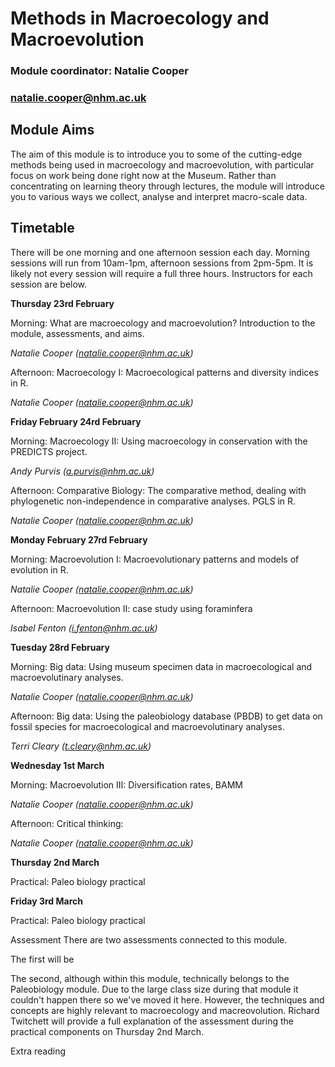 # Methods in Macroecology and Macroevolution
### Module coordinator: Natalie Cooper
### natalie.cooper@nhm.ac.uk

## Module Aims
The aim of this module is to introduce you to some of the cutting-edge methods being used in macroecology and macroevolution, with particular focus on work being done right now at the Museum. Rather than concentrating on learning theory through lectures, the module will introduce you to various ways we collect, analyse and interpret macro-scale data. 


## Timetable
There will be one morning and one afternoon session each day. Morning sessions will run from 10am-1pm, afternoon sessions from 2pm-5pm. It is likely not every session will require a full three hours. Instructors for each session are below.

**Thursday 23rd February**

Morning: What are macroecology and macroevolution? Introduction to the module, assessments, and aims.

*Natalie Cooper (natalie.cooper@nhm.ac.uk)*

Afternoon: Macroecology I: Macroecological patterns and diversity indices in R.

*Natalie Cooper (natalie.cooper@nhm.ac.uk)*

**Friday February 24rd February**

Morning: Macroecology II: Using macroecology in conservation with the PREDICTS project.

*Andy Purvis (a.purvis@nhm.ac.uk)*

Afternoon: Comparative Biology: The comparative method, dealing with phylogenetic non-independence in comparative analyses. PGLS in R.

*Natalie Cooper (natalie.cooper@nhm.ac.uk)*

**Monday February 27rd February**

Morning: Macroevolution I: Macroevolutionary patterns and models of evolution in R.

*Natalie Cooper (natalie.cooper@nhm.ac.uk)*

Afternoon: Macroevolution II: case study using foraminfera

*Isabel Fenton (i.fenton@nhm.ac.uk)*

**Tuesday 28rd February**

Morning: Big data: Using museum specimen data in macroecological and macroevolutinary analyses.

*Natalie Cooper (natalie.cooper@nhm.ac.uk)*

Afternoon: Big data: Using the paleobiology database (PBDB) to get data on fossil species for macroecological and macroevolutinary analyses.

*Terri Cleary (t.cleary@nhm.ac.uk)*

**Wednesday 1st March**

Morning: Macroevolution III: Diversification rates, BAMM

*Natalie Cooper (natalie.cooper@nhm.ac.uk)*

Afternoon: Critical thinking: 

*Natalie Cooper (natalie.cooper@nhm.ac.uk)*

**Thursday 2nd March**

Practical: Paleo biology practical

**Friday 3rd March**

Practical: Paleo biology practical

Assessment
There are two assessments connected to this module.

The first will be

The second, although within this module, technically belongs to the Paleobiology module. Due to the large class size during that module it couldn't happen there so we've moved it here. However, the techniques and concepts are highly relevant to macroecology and macreovolution. Richard Twitchett will provide a full explanation of the assessment during the practical components on Thursday 2nd March. 


Extra reading